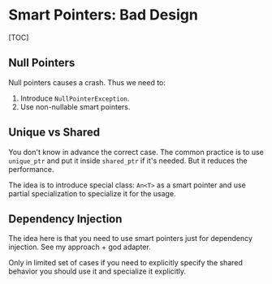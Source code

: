 # Smart Pointers: Bad Design

[TOC]

## Null Pointers

Null pointers causes a crash. Thus we need to:

1. Introduce `NullPointerException`.
2. Use non-nullable smart pointers.

## Unique vs Shared

You don't know in advance the correct case. The common practice is to use `unique_ptr` and put it inside `shared_ptr` if it's needed. But it reduces the performance.

The idea is to introduce special class: `An<T>` as a smart pointer and use partial specialization to specialize it for the usage.

## Dependency Injection

The idea here is that you need to use smart pointers just for dependency injection. See my approach + god adapter.

Only in limited set of cases if you need to explicitly specify the shared behavior you should use it and specialize it explicitly.